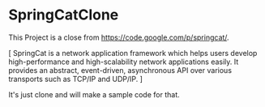 # SpringCatClone

This Project is a close from https://code.google.com/p/springcat/.

[ SpringCat is a network application framework which helps users develop high-performance and 
high-scalability network applications easily. 
It provides an abstract, event-driven, 
asynchronous API over various transports such as TCP/IP and UDP/IP. ]

It's just clone and will make a sample code for that.
